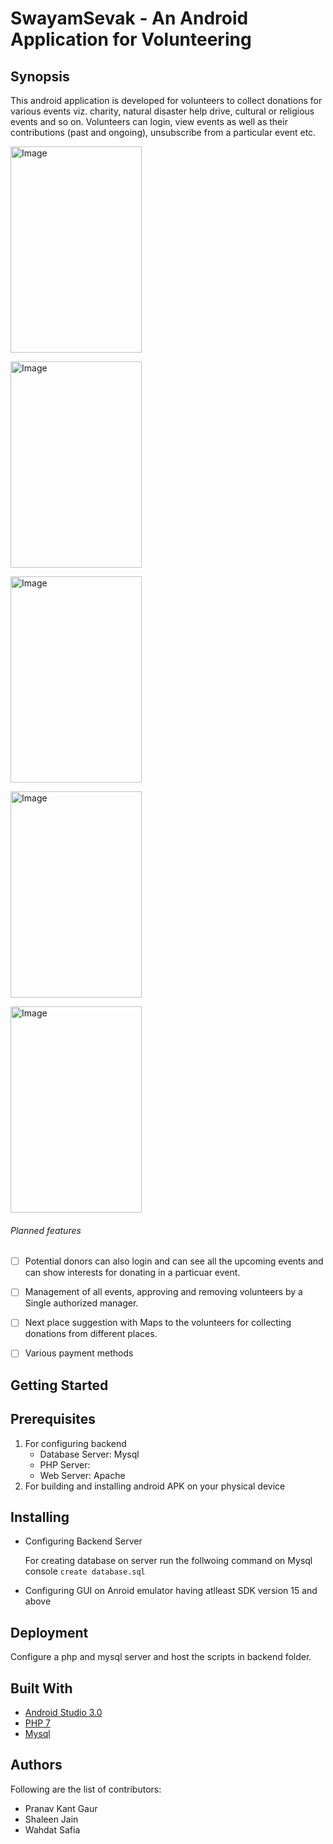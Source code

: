 # SwayamSevak - An Android Application for Volunteering

## Synopsis

This android application is developed for volunteers to collect donations for various events viz. charity, natural disaster help drive, cultural or religious events and so on. Volunteers can login, view events as well as their contributions (past and ongoing), unsubscribe from a particular event etc.


<p><img alt="Image" src="Screenshorts/Screenshot_20180311-104835.png" height = 330 width = 210 title="Landing Screen"></p>
<p><img alt="Image" src="Screenshorts/Screenshot_20180311-105003.png" height = 330 width = 210 title="Login screen"></p>

<p><img alt="Image" src="Screenshorts/Screenshot_20180311-105212.png" height = 330 width = 210 title="Register screen"></p>

<p><img alt="Image" src="Screenshorts/Screenshot_20180311-105242.png" height = 330 width = 210 title="User Home screen"></p>

<p><img alt="Image" src="Screenshorts/Screenshot_20180311-105338.png" height = 330 width = 210 title="My tasks screen"></p>



###### Planned features
* [ ] Potential donors can also login and can see all the upcoming events and can show interests for donating in a particuar event. 
* [ ] Management of all events, approving and removing volunteers by a Single authorized manager.
* [ ] Next place suggestion with Maps to the volunteers for collecting donations from different places.
* [ ] Various payment methods



## Getting Started

## Prerequisites
1. For configuring backend
   - Database Server: Mysql
   - PHP Server: 
   - Web Server: Apache
2. For building and installing android APK on your physical device 

## Installing

- Configuring Backend Server

  For creating database on server run the follwoing command on Mysql console
```create database.sql```

- Configuring GUI on Anroid emulator having atlleast SDK version 15 and above


## Deployment
Configure a php and mysql server and host the scripts in backend folder.



## Built  With
- [Android Studio 3.0](https://developer.android.com/studio/index.html)
- [PHP 7](http://php.net/downloads.php)
- [Mysql](https://dev.mysql.com/downloads/mysql/)

## Authors
Following are the list of contributors:
* Pranav Kant Gaur
* Shaleen Jain
* Wahdat Safia


